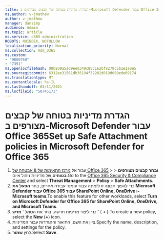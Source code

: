 ```yaml
---
title: הגדרת מדיניות בטוחה של קבצים מצורפים ב-Microsoft Defender עבור Office 365
ms.author: v-jmathew
author: v-jmathew
manager: dansimp
audience: Admin
ms.topic: article
ms.service: o365-administration
ROBOTS: NOINDEX, NOFOLLOW
localization_priority: Normal
ms.collection: Adm_O365
ms.custom:
- "9000760"
- "7391"
ms.openlocfilehash: 00b939a5ad9ee0349c85c162bf8279c5b1e1a0e5
ms.sourcegitcommit: 6312ee31561db36104f32282d019d069ede69174
ms.translationtype: MT
ms.contentlocale: he-IL
ms.lasthandoff: 03/11/2021
ms.locfileid: "50745173"
---
```

# <a name="set-up-safe-attachment-policies-in-microsoft-defender-for-office-365"></a><span data-ttu-id="08be4-102">הגדרת מדיניות בטוחה של קבצים מצורפים ב-Microsoft Defender עבור Office 365</span><span class="sxs-lookup"><span data-stu-id="08be4-102">Set up Safe Attachment policies in Microsoft Defender for Office 365</span></span>

1. <span data-ttu-id="08be4-103">עבור אל [מרכז התאימות של & אבטחה של Office 365](https://go.microsoft.com/fwlink/p/?linkid=2077143)   >    >  **ובחר קבצים מצורפים בטוחים** של מדיניות ניהול איום.</span><span class="sxs-lookup"><span data-stu-id="08be4-103">Go to the [Office 365 Security & Compliance Center](https://go.microsoft.com/fwlink/p/?linkid=2077143) and select **Threat Management** > **Policy** > **Safe Attachments**.</span></span>
2. <span data-ttu-id="08be4-104">כדי להפוך תכונה זו לזמינה עבור עומסי עבודה אחרים, בחר **הפעל את Microsoft Defender עבור Office 365 עבור SharePoint Online, OneDrive ו-Microsoft teams**.</span><span class="sxs-lookup"><span data-stu-id="08be4-104">To enable this feature for other workloads, select **Turn on Microsoft Defender for Office 365 for SharePoint Online, OneDrive, and Microsoft Teams**.</span></span>
3. <span data-ttu-id="08be4-105">כדי ליצור מדיניות חדשה, בחר את הסמל ' **חדש** ' ( **+** ).</span><span class="sxs-lookup"><span data-stu-id="08be4-105">To create a new policy, select the **New** (**+**) icon.</span></span>
4. <span data-ttu-id="08be4-106">ציין את השם, התיאור וההגדרות עבור המדיניות.</span><span class="sxs-lookup"><span data-stu-id="08be4-106">Specify the name, description, and settings for the policy.</span></span>
5. <span data-ttu-id="08be4-107">לחץ **שמור**.</span><span class="sxs-lookup"><span data-stu-id="08be4-107">Select **Save**.</span></span>
